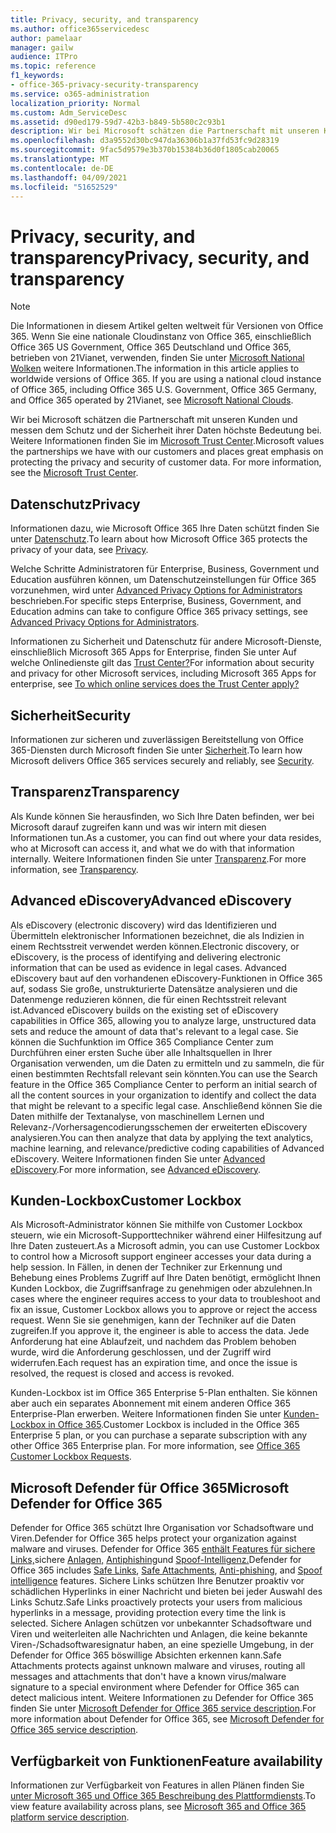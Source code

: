 ```yaml
---
title: Privacy, security, and transparency
ms.author: office365servicedesc
author: pamelaar
manager: gailw
audience: ITPro
ms.topic: reference
f1_keywords:
- office-365-privacy-security-transparency
ms.service: o365-administration
localization_priority: Normal
ms.custom: Adm_ServiceDesc
ms.assetid: d90ed179-59d7-42b3-b849-5b580c2c93b1
description: Wir bei Microsoft schätzen die Partnerschaft mit unseren Kunden und messen dem Schutz und der Sicherheit ihrer Daten höchste Bedeutung bei. Weitere Informationen finden Sie im Microsoft Trust Center.
ms.openlocfilehash: d3a9552d30bc947da36306b1a37fd53fc9d28319
ms.sourcegitcommit: 9fac5d9579e3b370b15384b36d0f1805cab20065
ms.translationtype: MT
ms.contentlocale: de-DE
ms.lasthandoff: 04/09/2021
ms.locfileid: "51652529"
---
```

# <a name="privacy-security-and-transparency"></a><span data-ttu-id="80777-104">Privacy, security, and transparency</span><span class="sxs-lookup"><span data-stu-id="80777-104">Privacy, security, and transparency</span></span>

> [!NOTE]
> <span data-ttu-id="80777-p102">Die Informationen in diesem Artikel gelten weltweit für Versionen von Office 365. Wenn Sie eine nationale Cloudinstanz von Office 365, einschließlich Office 365 US Government, Office 365 Deutschland und Office 365, betrieben von 21Vianet, verwenden, finden Sie unter [Microsoft National Wolken](https://go.microsoft.com/fwlink/?linkid=841582) weitere Informationen.</span><span class="sxs-lookup"><span data-stu-id="80777-p102">The information in this article applies to worldwide versions of Office 365. If you are using a national cloud instance of Office 365, including Office 365 U.S. Government, Office 365 Germany, and Office 365 operated by 21Vianet, see [Microsoft National Clouds](https://go.microsoft.com/fwlink/?linkid=841582).</span></span> 
  
<span data-ttu-id="80777-p103">Wir bei Microsoft schätzen die Partnerschaft mit unseren Kunden und messen dem Schutz und der Sicherheit ihrer Daten höchste Bedeutung bei. Weitere Informationen finden Sie im [Microsoft Trust Center](https://go.microsoft.com/fwlink/?LinkID=717951&amp;clcid=0x409).</span><span class="sxs-lookup"><span data-stu-id="80777-p103">Microsoft values the partnerships we have with our customers and places great emphasis on protecting the privacy and security of customer data. For more information, see the [Microsoft Trust Center](https://go.microsoft.com/fwlink/?LinkID=717951&amp;clcid=0x409).</span></span>
  
## <a name="privacy"></a><span data-ttu-id="80777-109">Datenschutz</span><span class="sxs-lookup"><span data-stu-id="80777-109">Privacy</span></span>

<span data-ttu-id="80777-110">Informationen dazu, wie Microsoft Office 365 Ihre Daten schützt finden Sie unter [Datenschutz](https://go.microsoft.com/fwlink/?LinkID=717953&amp;clcid=0x409).</span><span class="sxs-lookup"><span data-stu-id="80777-110">To learn about how Microsoft Office 365 protects the privacy of your data, see [Privacy](https://go.microsoft.com/fwlink/?LinkID=717953&amp;clcid=0x409).</span></span> 
  
<span data-ttu-id="80777-111">Welche Schritte Administratoren für Enterprise, Business, Government und Education ausführen können, um Datenschutzeinstellungen für Office 365 vorzunehmen, wird unter [Advanced Privacy Options for Administrators](https://go.microsoft.com/fwlink/p/?LinkID=285202) beschrieben.</span><span class="sxs-lookup"><span data-stu-id="80777-111">For specific steps Enterprise, Business, Government, and Education admins can take to configure Office 365 privacy settings, see [Advanced Privacy Options for Administrators](https://go.microsoft.com/fwlink/p/?LinkID=285202).</span></span>
  
<span data-ttu-id="80777-112">Informationen zu Sicherheit und Datenschutz für andere Microsoft-Dienste, einschließlich Microsoft 365 Apps for Enterprise, finden Sie unter Auf welche Onlinedienste gilt das [Trust Center?](https://www.microsoft.com/trustcenter/default.aspx)</span><span class="sxs-lookup"><span data-stu-id="80777-112">For information about security and privacy for other Microsoft services, including Microsoft 365 Apps for enterprise, see [To which online services does the Trust Center apply?](https://www.microsoft.com/trustcenter/default.aspx)</span></span>
  
## <a name="security"></a><span data-ttu-id="80777-113">Sicherheit</span><span class="sxs-lookup"><span data-stu-id="80777-113">Security</span></span>

<span data-ttu-id="80777-114">Informationen zur sicheren und zuverlässigen Bereitstellung von Office 365-Diensten durch Microsoft finden Sie unter [Sicherheit](https://go.microsoft.com/fwlink/?LinkID=717954&amp;clcid=0x409).</span><span class="sxs-lookup"><span data-stu-id="80777-114">To learn how Microsoft delivers Office 365 services securely and reliably, see [Security](https://go.microsoft.com/fwlink/?LinkID=717954&amp;clcid=0x409).</span></span>
  
## <a name="transparency"></a><span data-ttu-id="80777-115">Transparenz</span><span class="sxs-lookup"><span data-stu-id="80777-115">Transparency</span></span>

<span data-ttu-id="80777-116">Als Kunde können Sie herausfinden, wo Sich Ihre Daten befinden, wer bei Microsoft darauf zugreifen kann und was wir intern mit diesen Informationen tun.</span><span class="sxs-lookup"><span data-stu-id="80777-116">As a customer, you can find out where your data resides, who at Microsoft can access it, and what we do with that information internally.</span></span> <span data-ttu-id="80777-117">Weitere Informationen finden Sie unter [Transparenz](https://go.microsoft.com/fwlink/?LinkID=717955&amp;clcid=0x409).</span><span class="sxs-lookup"><span data-stu-id="80777-117">For more information, see [Transparency](https://go.microsoft.com/fwlink/?LinkID=717955&amp;clcid=0x409).</span></span>
  
## <a name="advanced-ediscovery"></a><span data-ttu-id="80777-118">Advanced eDiscovery</span><span class="sxs-lookup"><span data-stu-id="80777-118">Advanced eDiscovery</span></span>

<span data-ttu-id="80777-119">Als eDiscovery (electronic discovery) wird das Identifizieren und Übermitteln elektronischer Informationen bezeichnet, die als Indizien in einem Rechtsstreit verwendet werden können.</span><span class="sxs-lookup"><span data-stu-id="80777-119">Electronic discovery, or eDiscovery, is the process of identifying and delivering electronic information that can be used as evidence in legal cases.</span></span> <span data-ttu-id="80777-120">Advanced eDiscovery baut auf den vorhandenen eDiscovery-Funktionen in Office 365 auf, sodass Sie große, unstrukturierte Datensätze analysieren und die Datenmenge reduzieren können, die für einen Rechtsstreit relevant ist.</span><span class="sxs-lookup"><span data-stu-id="80777-120">Advanced eDiscovery builds on the existing set of eDiscovery capabilities in Office 365, allowing you to analyze large, unstructured data sets and reduce the amount of data that's relevant to a legal case.</span></span> <span data-ttu-id="80777-121">Sie können die Suchfunktion im Office 365 Compliance Center zum Durchführen einer ersten Suche über alle Inhaltsquellen in Ihrer Organisation verwenden, um die Daten zu ermitteln und zu sammeln, die für einen bestimmten Rechtsfall relevant sein könnten.</span><span class="sxs-lookup"><span data-stu-id="80777-121">You can use the Search feature in the Office 365 Compliance Center to perform an initial search of all the content sources in your organization to identify and collect the data that might be relevant to a specific legal case.</span></span> <span data-ttu-id="80777-122">Anschließend können Sie die Daten mithilfe der Textanalyse, von maschinellem Lernen und Relevanz-/Vorhersagencodierungsschemen der erweiterten eDiscovery analysieren.</span><span class="sxs-lookup"><span data-stu-id="80777-122">You can then analyze that data by applying the text analytics, machine learning, and relevance/predictive coding capabilities of Advanced eDiscovery.</span></span> <span data-ttu-id="80777-123">Weitere Informationen finden Sie unter [Advanced eDiscovery](/microsoft-365/compliance/overview-ediscovery-20).</span><span class="sxs-lookup"><span data-stu-id="80777-123">For more information, see [Advanced eDiscovery](/microsoft-365/compliance/overview-ediscovery-20).</span></span>
  
## <a name="customer-lockbox"></a><span data-ttu-id="80777-124">Kunden-Lockbox</span><span class="sxs-lookup"><span data-stu-id="80777-124">Customer Lockbox</span></span>

<span data-ttu-id="80777-125">Als Microsoft-Administrator können Sie mithilfe von Customer Lockbox steuern, wie ein Microsoft-Supporttechniker während einer Hilfesitzung auf Ihre Daten zusteuert.</span><span class="sxs-lookup"><span data-stu-id="80777-125">As a Microsoft admin, you can use Customer Lockbox to control how a Microsoft support engineer accesses your data during a help session.</span></span> <span data-ttu-id="80777-126">In Fällen, in denen der Techniker zur Erkennung und Behebung eines Problems Zugriff auf Ihre Daten benötigt, ermöglicht Ihnen Kunden Lockbox, die Zugriffsanfrage zu genehmigen oder abzulehnen.</span><span class="sxs-lookup"><span data-stu-id="80777-126">In cases where the engineer requires access to your data to troubleshoot and fix an issue, Customer Lockbox allows you to approve or reject the access request.</span></span> <span data-ttu-id="80777-127">Wenn Sie sie genehmigen, kann der Techniker auf die Daten zugreifen.</span><span class="sxs-lookup"><span data-stu-id="80777-127">If you approve it, the engineer is able to access the data.</span></span> <span data-ttu-id="80777-128">Jede Anforderung hat eine Ablaufzeit, und nachdem das Problem behoben wurde, wird die Anforderung geschlossen, und der Zugriff wird widerrufen.</span><span class="sxs-lookup"><span data-stu-id="80777-128">Each request has an expiration time, and once the issue is resolved, the request is closed and access is revoked.</span></span>
  
<span data-ttu-id="80777-p107">Kunden-Lockbox ist im Office 365 Enterprise 5-Plan enthalten. Sie können aber auch ein separates Abonnement mit einem anderen Office 365 Enterprise-Plan erwerben. Weitere Informationen finden Sie unter [Kunden-Lockbox in Office 365](/microsoft-365/compliance/customer-lockbox-requests).</span><span class="sxs-lookup"><span data-stu-id="80777-p107">Customer Lockbox is included in the Office 365 Enterprise 5 plan, or you can purchase a separate subscription with any other Office 365 Enterprise plan. For more information, see [Office 365 Customer Lockbox Requests](/microsoft-365/compliance/customer-lockbox-requests).</span></span>
  
## <a name="microsoft-defender-for-office-365"></a><span data-ttu-id="80777-131">Microsoft Defender für Office 365</span><span class="sxs-lookup"><span data-stu-id="80777-131">Microsoft Defender for Office 365</span></span>

<span data-ttu-id="80777-132">Defender for Office 365 schützt Ihre Organisation vor Schadsoftware und Viren.</span><span class="sxs-lookup"><span data-stu-id="80777-132">Defender for Office 365 helps protect your organization against malware and viruses.</span></span> <span data-ttu-id="80777-133">Defender for Office 365 [enthält Features für sichere Links,](/office365/securitycompliance/atp-safe-links)sichere [Anlagen,](/office365/securitycompliance/atp-safe-attachments) [Antiphishing](/office365/securitycompliance/atp-anti-phishing)und [Spoof-Intelligenz.](/office365/securitycompliance/learn-about-spoof-intelligence)</span><span class="sxs-lookup"><span data-stu-id="80777-133">Defender for Office 365 includes [Safe Links](/office365/securitycompliance/atp-safe-links), [Safe Attachments](/office365/securitycompliance/atp-safe-attachments), [Anti-phishing](/office365/securitycompliance/atp-anti-phishing), and [Spoof intelligence](/office365/securitycompliance/learn-about-spoof-intelligence) features.</span></span> <span data-ttu-id="80777-134">Sichere Links schützen Ihre Benutzer proaktiv vor schädlichen Hyperlinks in einer Nachricht und bieten bei jeder Auswahl des Links Schutz.</span><span class="sxs-lookup"><span data-stu-id="80777-134">Safe Links proactively protects your users from malicious hyperlinks in a message, providing protection every time the link is selected.</span></span> <span data-ttu-id="80777-135">Sichere Anlagen schützen vor unbekannter Schadsoftware und Viren und weiterleiten alle Nachrichten und Anlagen, die keine bekannte Viren-/Schadsoftwaresignatur haben, an eine spezielle Umgebung, in der Defender for Office 365 böswillige Absichten erkennen kann.</span><span class="sxs-lookup"><span data-stu-id="80777-135">Safe Attachments protects against unknown malware and viruses, routing all messages and attachments that don't have a known virus/malware signature to a special environment where Defender for Office 365 can detect malicious intent.</span></span> <span data-ttu-id="80777-136">Weitere Informationen zu Defender for Office 365 finden Sie unter [Microsoft Defender for Office 365 service description](../office-365-advanced-threat-protection-service-description.md).</span><span class="sxs-lookup"><span data-stu-id="80777-136">For more information about Defender for Office 365, see [Microsoft Defender for Office 365 service description](../office-365-advanced-threat-protection-service-description.md).</span></span>
  
## <a name="feature-availability"></a><span data-ttu-id="80777-137">Verfügbarkeit von Funktionen</span><span class="sxs-lookup"><span data-stu-id="80777-137">Feature availability</span></span>

<span data-ttu-id="80777-138">Informationen zur Verfügbarkeit von Features in allen Plänen finden Sie [unter Microsoft 365 und Office 365 Beschreibung des Plattformdiensts](office-365-platform-service-description.md).</span><span class="sxs-lookup"><span data-stu-id="80777-138">To view feature availability across plans, see [Microsoft 365 and Office 365 platform service description](office-365-platform-service-description.md).</span></span>